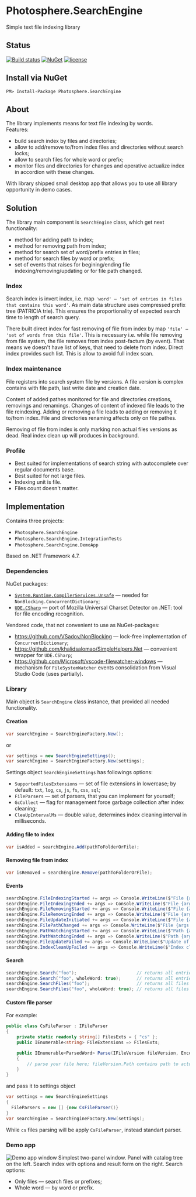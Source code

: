 # Photosphere.SearchEngine
Simple text file indexing library

## Status
[![Build status](https://ci.appveyor.com/api/projects/status/ny3vxn69eht1j00p?svg=true)](https://ci.appveyor.com/project/sunloving/jbta)
[![NuGet](https://img.shields.io/nuget/v/Photosphere.SearchEngine.svg)](https://www.nuget.org/packages/Photosphere.SearchEngine/)
[![license](https://img.shields.io/github/license/mashape/apistatus.svg?maxAge=2592000)](https://github.com/sunloving/photosphere-di/blob/master/LICENSE)

## Install via NuGet
```
PM> Install-Package Photosphere.SearchEngine
```

## About
The library implements means for text file indexing by words.<br/>
Features:
* build search index by files and directories;
* allow to add/remove to/from index files and directories without search locks;
* allow to search files for whole word or prefix;
* monitor files and directories for changes and operative actualize index in accordion with these changes.

With library shipped small desktop app that allows you to use all library opportunity in demo cases.

## Solution
The library main component is `SearchEngine` class, which get next functionality:
* method for adding path to index;
* method for removing path from index;
* method for search set of word/prefix entries in files;
* method for search files by word or prefix;
* set of events that raises for begining/ending file indexing/removing/updating or for file path changed.

### Index
Search index is invert index, i.e. map `'word' — 'set of entries in files that contains this word'`. As main data structure uses compressed prefix tree (PATRICIA trie). This ensures the proportionality of expected search time to length of search query.<br/>

There built direct index for fast removing of file from index by map `'file' — 'set of words from this file'`. This is necessary i.e. while file removing from file system, the file removes from index post-factum (by event). That means we doesn't have list of keys, that need to delete from index. Direct index provides such list. This is allow to avoid full index scan.<br/>

### Index maintenance
File registers into search system file by versions. A file version is complex contains with file path, last write date and creation date.<br/>

Content of added pathes monitored for file and directories creations, removings and renamings. Changes of content of indexed file leads to the file reindexing. Adding or removing a file leads to adding or removing it to/from index. File and directories renaming affects only on file pathes.<br/>

Removing of file from index is only marking non actual files versions as dead. Real index clean up will produces in background.<br/>

### Profile
* Best suited for implementations of search string with autocomplete over regular documents base.
* Best suited for not large files.
* Indexing unit is file.
* Files count doesn't matter.

## Implementation
Contains three projects:
* `Photosphere.SearchEngine`
* `Photosphere.SearchEngine.IntegrationTests`
* `Photosphere.SearchEngine.DemoApp`

Based on .NET Framework 4.7.

### Dependencies
NuGet packages:
* [`System.Runtime.CompilerServices.Unsafe`](https://www.nuget.org/packages/System.Runtime.CompilerServices.Unsafe/) — needed for `NonBlocking.ConcurrentDictionary`;
* [`UDE.CSharp`](https://www.nuget.org/packages/UDE.CSharp) — port of Mozilla Universal Charset Detector on .NET: tool for file encoding recognition.

Vendored code, that not convenient to use as NuGet-packages:
* https://github.com/VSadov/NonBlocking — lock-free implementation of `ConcurrentDictionary`;
* https://github.com/khalidsalomao/SimpleHelpers.Net — convenient wrapper for `UDE.CSharp`;
* https://github.com/Microsoft/vscode-filewatcher-windows — mechanism for `FileSystemWatcher` events consolidation from Visual Studio Code (uses partially).

### Library
Main object is `SearchEngine` class instance, that provided all needed functionality.

#### Creation
``` C#
var searchEngine = SearchEngineFactory.New();
```
or
``` C#
var settings = new SearchEngineSettings();
var searchEngine = SearchEngineFactory.New(settings);
```
Settings object `SearchEngineSettings` has followings options:
* `SupportedFilesExtensions` — set of file extensions in lowercase; by default: `txt`, `log`, `cs`, `js`, `fs`, `css`, `sql`;
* `FileParsers` — set of parsers, that you can implement for yourself;
* `GcCollect` — flag for management force garbage collection after index cleaning;
* `CleaUpIntervalMs` — double value, determines index cleaning interval in milliseconds.

#### Adding file to index
``` C#
var isAdded = searchEngine.Add(pathToFolderOrFile);
```

#### Removing file from index
``` C#
var isRemoved = searchEngine.Remove(pathToFolderOrFile);
```

#### Events
``` C#
searchEngine.FileIndexingStarted += args => Console.WriteLine($"File {args.Path} indexing is started");
searchEngine.FileIndexingEnded += args => Console.WriteLine($"File {args.Path} indexing is ended");
searchEngine.FileRemovingStarted += args => Console.WriteLine($"File {args.Path} removing is started");
searchEngine.FileRemovingEnded += args => Console.WriteLine($"File {args.Path} removing is ended");
searchEngine.FileUpdateInitiated += args => Console.WriteLine($"File {args.Path} update is started");
searchEngine.FilePathChanged += args => Console.WriteLine($"File {args.Path} path is changed");
searchEngine.PathWatchingStarted += args => Console.WriteLine($"Path {args.Path} added to watcher");
searchEngine.PathWatchingEnded += args => Console.WriteLine($"Path {args.Path} removed from watcher");
searchEngine.FileUpdateFailed += args => Console.WriteLine($"Update of {args.Path} failed: {args.Error.Message}");
searchEngine.IndexCleanUpFailed += args => Console.WriteLine($"Index clean up failed: {args.Error.Message}");
```

#### Search
``` C#
searchEngine.Search("foo");                       // returns all entries starts with prefix "foo"
searchEngine.Search("foo", wholeWord: true);      // returns all entries of word "foo"
searchEngine.SearchFiles("foo");                  // returns all files starts with prefix "foo"
searchEngine.SearchFiles("foo", wholeWord: true); // returns all files of word "foo"
```

#### Custom file parser
For example:
``` C#
public class CsFileParser : IFileParser
{
    private static readonly string[] FilesExts = { "cs" };
    public IEnumerable<string> FileExtensions => FilesExts;

    public IEnumerable<ParsedWord> Parse(IFileVersion fileVersion, Encoding encoding = null)
    {
        // parse your file here; fileVersion.Path contains path to actual file
    }
}
```
and pass it to settings object
``` C#
var settings = new SearchEngineSettings
{
  FileParsers = new [] {new CsFileParser()}
}
var searchEngine = SearchEngineFactory.New(settings);
```
While `cs` files parsing will be apply `CsFileParser`, instead standart parser.

### Demo app
![Demo app window](https://raw.githubusercontent.com/sunloving/jbta/master/img/jbta-demo-view.png)
Simplest two-panel window. Panel with catalog tree on the left. Search index with options and result form on the right.
Search options:
* Only files — search files or prefixes;
* Whole word — by word or prefix.
